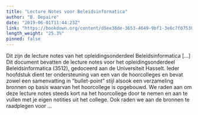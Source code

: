 ```yaml
---
title: "Lecture Notes voor Beleidsinformatica"
author: "B. Depaire"
date: "2019-06-01T11:44:23Z"
link: "https://bookdown.org/content/d5ee38de-3653-4649-9bf1-3e6c7f075383/"
length_weight: "25.3%"
pinned: false
---
```


Dit zijn de lecture notes van het opleidingsonderdeel Beleidsinformatica [...] Dit document bevatten de lecture notes voor het opleidingsonderdeel Beleidsinformatica (3512), gedoceerd aan de Universiteit Hasselt. Ieder hoofdstuk dient ter ondersteuning van een van de hoorcolleges en bevat zowel een samenvatting in “bullet-point” stijl alsook een verzameling bronnen op basis waarvan het hoorcollege is opgebouwd. We raden aan om deze lecture notes steeds kort na het hoorcollege door te nemen en aan te vullen met je eigen notities uit het college. Ook raden we aan de bronnen te raadplegen voor ...
